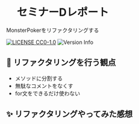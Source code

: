# 　セミナーDレポート
MonsterPokerをリファクタリングする

[![LICENSE CC0-1.0](https://img.shields.io/badge/LICENSE-CC0--1.0-blue)](https://github.com/tamada/triangle/blob/main/LICENSE)
![Version Info](https://img.shields.io/badge/Version-1.0.0-blue)

 ## :muscle: リファクタリングを行う観点
* メソッドに分割する 
* 無駄なコメントをなくす
* for文をできるだけ使わない
 ## :sparkles: リファクタリングやってみた感想
